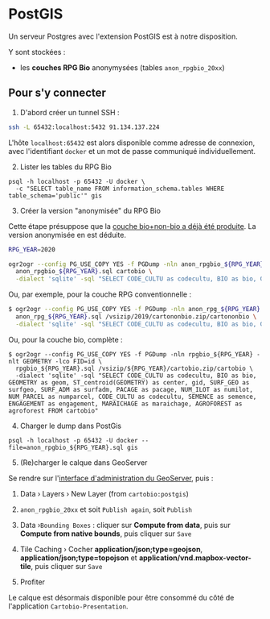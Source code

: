 # PostGIS

Un serveur Postgres avec l'extension PostGIS est à notre disposition.

Y sont stockées :

- les **couches RPG Bio** anonymysées (tables `anon_rpgbio_20xx`)

## Pour s'y connecter

1. D'abord créer un tunnel SSH :

```sh
ssh -L 65432:localhost:5432 91.134.137.224
```

L'hôte `localhost:65432` est alors disponible comme adresse de connexion,
avec l'identifiant `docker` et un mot de passe communiqué individuellement.

2. Lister les tables du RPG Bio

```
psql -h localhost -p 65432 -U docker \
  -c "SELECT table_name FROM information_schema.tables WHERE table_schema='public'" gis
```

3. Créer la version "anonymisée" du RPG Bio

Cette étape présuppose que la [couche bio+non-bio a déjà été produite](ign.md).
La version anonymisée en est déduite.

```sh
RPG_YEAR=2020

ogr2ogr --config PG_USE_COPY YES -f PGDump -nln anon_rpgbio_${RPG_YEAR} -nlt GEOMETRY -lco FID=id \
  anon_rpgbio_${RPG_YEAR}.sql cartobio \
  -dialect 'sqlite' -sql "SELECT CODE_CULTU as codecultu, BIO as bio, GEOMETRY as geom FROM cartobio WHERE BIO=1";
```

Ou, par exemple, pour la couche RPG conventionnelle :

```bash
$ ogr2ogr --config PG_USE_COPY YES -f PGDump -nln anon_rpg_${RPG_YEAR} -nlt GEOMETRY -lco FID=id \
  anon_rpg_${RPG_YEAR}.sql /vsizip/2019/cartononbio.zip/cartononbio \
  -dialect 'sqlite' -sql "SELECT CODE_CULTU as codecultu, BIO as bio, GEOMETRY as geom FROM cartononbio WHERE BIO=0";
```

Ou, pour la couche bio, complète :

```
$ ogr2ogr --config PG_USE_COPY YES -f PGDump -nln rpgbio_${RPG_YEAR} -nlt GEOMETRY -lco FID=id \
  rpgbio_${RPG_YEAR}.sql /vsizip/${RPG_YEAR}/cartobio.zip/cartobio \
  -dialect 'sqlite' -sql "SELECT CODE_CULTU as codecultu, BIO as bio, GEOMETRY as geom, ST_centroid(GEOMETRY) as center, gid, SURF_GEO as surfgeo, SURF_ADM as surfadm, PACAGE as pacage, NUM_ILOT as numilot, NUM_PARCEL as numparcel, CODE_CULTU as codecultu, SEMENCE as semence, ENGAGEMENT as engagement, MARAICHAGE as maraichage, AGROFOREST as agroforest FROM cartobio"
```

4. Charger le dump dans PostGis

```bashsh
psql -h localhost -p 65432 -U docker --file=anon_rpgbio_${RPG_YEAR}.sql gis
```

5. (Re)charger le calque dans GeoServer

Se rendre sur l'[interface d'administration du GeoServer][geoserver], puis :

1. Data › Layers › New Layer (from `cartobio:postgis`)
2. `anon_rpgbio_20xx` et soit `Publish again`, soit `Publish`
3. Data ›`Bounding Boxes` : cliquer sur **Compute from data**, puis sur **Compute from native bounds**, puis cliquer sur `Save`
3. Tile Caching › Cocher **application/json;type=geojson**, **application/json;type=topojson** et **application/vnd.mapbox-vector-tile**, puis cliquer sur `Save`

6. Profiter

Le calque est désormais disponible pour être consommé du côté
de l'application `Cartobio-Presentation`.


[geoserver]: http://91.134.137.224:8088/geoserver/web/
